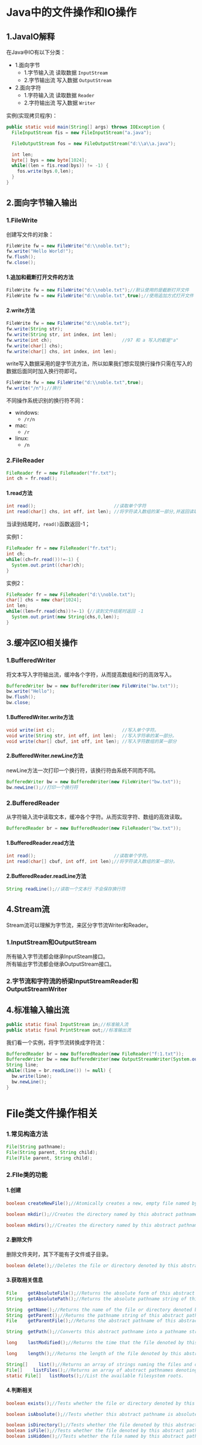 # Java中的文件操作和IO操作

## 1.JavaIO解释
在Java中IO有以下分类：<br>
- 1.面向字节
  - 1.字节输入流 读取数据 ``InputStream``
  - 2.字节输出流 写入数据 ``OutputStream``
- 2.面向字符
  - 1.字符输入流 读取数据 ``Reader``
  - 2.字符输出流 写入数据 ``Writer``

实例(实现拷贝程序)：<br>
```java
public static void main(String[] args) throws IOException {
  FileInputStream fis = new FileInputStream("a.java");

  FileOutputStream fos = new FileOutputStream("d:\\a\\a.java");

  int len;
  byte[] bys = new byte[1024];
  while((len = fis.read(bys)) != -1) {
    fos.write(bys.0,len);
  }
}
```


## 2.面向字节输入输出

### 1.FileWrite
创建写文件的对象：<br>
```java
FileWrite fw = new FileWrite("d:\\noble.txt");
fw.write("Hello World!");
fw.flush();
fw.close();
```

#### 1.追加和截断打开文件的方法
```java
FileWrite fw = new FileWrite("d:\\noble.txt");//默认使用的是截断打开文件
FileWrite fw = new FileWrite("d:\\noble.txt",true);//使用追加方式打开文件
```

#### 2.write方法
```java
FileWrite fw = new FileWrite("d:\\noble.txt");
fw.write(String str);
fw.write(String str, int index, int len);
fw.write(int ch);                          //97 和 a 写入的都是"a"
fw.write(char[] chs);
fw.write(char[] chs, int index, int len);
```

write写入数据采用的是字节流方法，所以如果我们想实现换行操作只需在写入的数据后面同时加入换行符即可。<br>
```java
FileWrite fw = new FileWrite("d:\\noble.txt",true);
fw.write("/n");//换行
```

不同操作系统识别的换行符不同：<br>
- windows:
  - ``/r/n``
- mac:
  - ``/r``
- linux:
  - ``/n``

### 2.FileReader
```java
FileReader fr = new FileReader("fr.txt");
int ch = fr.read();
```

#### 1.read方法
```java
int read();                             //读取单个字符
int read(char[] chs, int off, int len); //将字符读入数组的某一部分,并返回读取的字符数
```
当读到结尾时，``read()``函数返回-1；

实例1：<br>
```java
FileReader fr = new FileReader("fr.txt");
int ch;
while((ch=fr.read())!=-1) {
  System.out.print((char)ch);
}
```

实例2：<br>
```java
FileReader fr = new FileReader("d:\\noble.txt");
char[] chs = new char[1024];
int len;
while((len=fr.read(chs))!=-1) {//读到文件结尾时返回 -1
  System.out.print(new String(chs,0,len));
}
```

## 3.缓冲区IO相关操作

### 1.BufferedWriter
将文本写入字符输出流，缓冲各个字符，从而提高数组和行的高效写入。
```java
BufferedWriter bw = new BufferedWriter(new FileWrite("bw.txt"));
bw.write("Hello");
bw.flush();
bw.close;
```

#### 1.BufferedWriter.write方法
```java
void write(int c);                         //写入单个字符。
void write(String str, int off, int len);  //写入字符串的某一部分。
void write(char[] cbuf, int off, int len); //写入字符数组的某一部分
```

#### 2.BufferedWriter.newLine方法
newLine方法一次打印一个换行符，该换行符由系统不同而不同。<br>
```java
BufferedWriter bw = new BufferedWriter(new FileWriter("bw.txt"));
bw.newLine();//打印一个换行符
```

### 2.BufferedReader
从字符输入流中读取文本，缓冲各个字符。从而实现字符、数组的高效读取。<br>
```java
BufferedReader br = new BufferedReader(new FileReader("bw.txt"));
```

#### 1.BufferedReader.read方法
```java
int read();                             //读取单个字符。
int read(char[] cbuf, int off, int len);//将字符读入数组的某一部分。
```

#### 2.BufferedReader.readLine方法
```java
String readLine();//读取一个文本行 不会保存换行符
```

## 4.Stream流
Stream流可以理解为字节流，来区分字节流Writer和Reader。<br>

### 1.InputStream和OutputStream
所有输入字节流都会继承InputSteam接口。<br>
所有输出字节流都会继承OutputStream接口。<br>

### 2.字节流和字符流的桥梁InputStreamReader和OutputStreamWriter


## 4.标准输入输出流
```java
public static final InputStream in;//标准输入流
public static final PrintStream out;//标准输出流
```

我们看一个实例，将字节流转换成字符流：<br>
```java
BufferedReader br = new BufferedReader(new FileReader("f:1.txt"));
BufferedWriter bw = new BufferedWriter(new OutputStreamWriter(System.out));
String line;
while((line = br.readLine()) != null) {
  bw.write(line);
  bw.newLine();
}
```


# File类文件操作相关

### 1.常见构造方法
```java
File(String pathname);
File(String parent, String child);
File(File parent, String child);
```

### 2.FIle类的功能

#### 1.创建
```java
boolean	createNewFile();//Atomically creates a new, empty file named by this abstract pathname if and only if a file with this name does not yet exist.

boolean	mkdir();//Creates the directory named by this abstract pathname.

boolean	mkdirs();//Creates the directory named by this abstract pathname, including any necessary but nonexistent parent directories.
```

#### 2.删除文件
删除文件夹时，其下不能有子文件或子目录。<br>
```java
boolean	delete();//Deletes the file or directory denoted by this abstract pathname.
```

#### 3.获取相关信息
```java
File  	getAbsoluteFile();//Returns the absolute form of this abstract pathname.
String	getAbsolutePath();//Returns the absolute pathname string of this abstract pathname.

String	getName();//Returns the name of the file or directory denoted by this abstract pathname.
String	getParent();//Returns the pathname string of this abstract pathname's parent, or null if this pathname does not name a parent directory.
File  	getParentFile();//Returns the abstract pathname of this abstract pathname's parent, or null if this pathname does not name a parent directory.

String	getPath();//Converts this abstract pathname into a pathname string.

long  	lastModified();//Returns the time that the file denoted by this abstract pathname was last modified.

long  	length();//Returns the length of the file denoted by this abstract pathname.

String[]	list();//Returns an array of strings naming the files and directories in the directory denoted by this abstract pathname.
File[]	  listFiles();//Returns an array of abstract pathnames denoting the files in the directory denoted by this abstract pathname.
static File[]	listRoots();//List the available filesystem roots.
```

#### 4.判断相关
```java
boolean	exists();//Tests whether the file or directory denoted by this abstract pathname exists.

boolean	isAbsolute();//Tests whether this abstract pathname is absolute.

boolean	isDirectory();//Tests whether the file denoted by this abstract pathname is a directory.
boolean	isFile();//Tests whether the file denoted by this abstract pathname is a normal file.
boolean	isHidden();//Tests whether the file named by this abstract pathname is a hidden file.
```


























#
